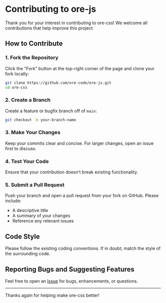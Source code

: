 # Contributing to ore-js

Thank you for your interest in contributing to ore-css! We welcome all contributions that help improve this project.

## How to Contribute

### 1. Fork the Repository

Click the "Fork" button at the top-right corner of the page and clone your fork locally:

```bash
git clone https://github.com/ore-code/ore-js.git
cd ore-css
```

### 2. Create a Branch

Create a feature or bugfix branch off of `main`:

```bash
git checkout -b your-branch-name
```

### 3. Make Your Changes

Keep your commits clear and concise. For larger changes, open an issue first to discuss.

### 4. Test Your Code

Ensure that your contribution doesn’t break existing functionality.

### 5. Submit a Pull Request

Push your branch and open a pull request from your fork on GitHub. Please include:
- A descriptive title
- A summary of your changes
- Reference any relevant issues

## Code Style

Please follow the existing coding conventions. If in doubt, match the style of the surrounding code.

## Reporting Bugs and Suggesting Features

Feel free to open an [Issue](https://github.com/ore-code/ore-css/issues) for bugs, enhancements, or questions.

---

Thanks again for helping make ore-css better!
